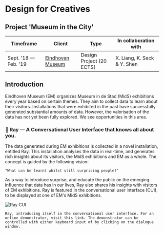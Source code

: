 # Design for Creatives

## Project 'Museum in the City'


| Timeframe            | Client           | Type                     | In collaboration with       |
|----------------------|------------------|--------------------------|-----------------------------|
| Sept. '18 — Feb. '19 | [Eindhoven Museum](https://eindhovenmuseum.nl/) | Design Project (20 ECTS) | X. Liang, K. Seck & Y. Shen |


## Introduction

Eindhoven Museum (EM) organizes Museum in de Stad (MidS) exhibitions every year based on certain themes. They aim to collect data to learn about their visitors. Installations that were exhibited in the past have successfully generated substantial amounts of data. However, the valorisation of the data has not yet been fully explored. We see opportunities in this area. 

### 🤖 Ray — A Conversational User Interface that knows all about you.

The data generated during EM exhibitions is collected in a novel installation, entitled Ray. This installation analyses the data in real-time, and generates rich insights about its visitors, the MidS exhibitions and EM as a whole. The concept is guided by the following vision:

```"What can be learnt whilst still surprising people?"```

As a way to introduce surprise, and educate the public on the emerging influence that data has in our lives, Ray also shares his insights with visitors of EM exhibitions. Ray is featured in the conversational user interface (CUI), to be displayed at one of EM's MidS exhibitions. 

![Ray CUI](https://i.imgur.com/GYu7q5a.png)

```Ray, introducing itself in the conversational user interface. For an online demonstrator, visit this link. The demonstrator can be controlled with either keyboard input of by clicking on the dialogue window.```
